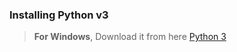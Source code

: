 ### Installing Python v3
> **For Windows**,
> Download it from here [Python 3](https://www.python.org/downloads/)
